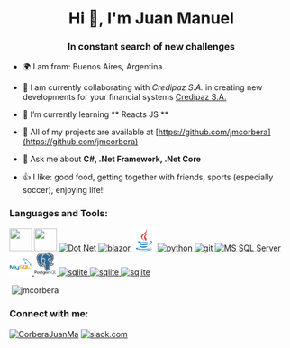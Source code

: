 <h1 align="center">Hi 👋, I'm Juan Manuel </h1>
<h3 align="center"> In constant search of new challenges </h3> 

- 🌍 I am from: Buenos Aires, Argentina

- 🔭 I am currently collaborating with *Credipaz S.A.* in creating new developments for your financial systems [Credipaz S.A.](https://credipaz.com/)

- 🌱 I’m currently learning **  Reacts JS  **

- 💾 All of my projects are available at [https://github.com/jmcorbera](https://github.com/jmcorbera)

- 💬 Ask me about **C#, .Net Framework, .Net Core**

- 👍 I like: good food, getting together with friends, sports (especially soccer), enjoying life!!

<h3 align="left">Languages and Tools:</h3>  

<p align="left"> <a href="https://docs.microsoft.com/en-us/dotnet/csharp/" target="_blank"> <img src="https://iconape.com/wp-content/files/rr/352323/svg/c-sharp-c-seeklogo.com.svg" width="40" height="40"/> <a href="https://dotnet.microsoft.com/en-us/download/dotnet-framework" target="_blank"> <img src="https://docs.microsoft.com/es-es/dotnet/images/hub/netframework.svg" width="40" height="40"/> <a href="http://www.aspnetcore.co.uk/" target="_blank"> <img src="https://cdn.worldvectorlogo.com/logos/dot-net-core-7.svg" alt="Dot Net" width="40" height="40"/> </a>  </a> <a href="https://dotnet.microsoft.com/apps/aspnet/web-apps/blazor" target="_blank"> <img src="https://cdn.worldvectorlogo.com/logos/blazor.svg" alt="blazor" width="40" height="40"/> </a> <a href="https://www.java.com" target="_blank"> <img src="https://raw.githubusercontent.com/devicons/devicon/master/icons/java/java-original.svg" alt="java" width="40" height="40"/> </a> <a href="https://www.python.org/" target="_blank"> <img src="https://cdn.worldvectorlogo.com/logos/python-5.svg" alt="python" width="40" height="40"/> </a>  <a href="https://git-scm.com/" target="_blank"> <img src="https://www.vectorlogo.zone/logos/git-scm/git-scm-icon.svg" alt="git" width="40" height="40"/> </a> <a href="https://docs.microsoft.com/en-us/sql/?view=sql-server-ver15" target="_blank"> <img src="https://www.svgrepo.com/show/303229/microsoft-sql-server-logo.svg" alt="MS SQL Server" width="40" height="40"/> </a>   <a href="https://www.mysql.com/" target="_blank"> <img src="https://raw.githubusercontent.com/devicons/devicon/master/icons/mysql/mysql-original-wordmark.svg" alt="mysql" width="40" height="40"/> <a href="https://www.postgresql.org" target="_blank"> <img src="https://raw.githubusercontent.com/devicons/devicon/master/icons/postgresql/postgresql-original-wordmark.svg" alt="postgresql" width="40" height="40"/> </a><a href="https://www.mongodb.com" target="_blank"> <img src="https://cdn.worldvectorlogo.com/logos/mongodb-icon-1.svg" alt="sqlite" width="40" height="40"/> </a> </a><a href="https://nodejs.org/es/" target="_blank"> <img src="https://cdn.worldvectorlogo.com/logos/nodejs-icon.svg" alt="sqlite" width="40" height="40"/> </a> </a><a href="https://vuejs.org/" target="_blank"> <img src="https://cdn.worldvectorlogo.com/logos/vue-js-1.svg" alt="sqlite" width="40" height="40"/> </a>     
  
  
</p> 

<p>&nbsp;<img align="center" src="https://github-readme-stats.vercel.app/api?username=jmcorbera&show_icons=true&locale=en" alt="jmcorbera" /></p>  

<h3 align="left">Connect with me:</h3>  

<p align="left">
<a href="https://twitter.com/CorberaJuanMa?s=09" target="blank"><img align="center" src="https://img.icons8.com/fluent/96/000000/twitter.png" alt="CorberaJuanMa" height="40" width="40"/></a>
<a href="https://slack.com/intl/es-ar/" target="blank"><img align="center" src="https://cdn.worldvectorlogo.com/logos/slack-new-logo.svg" alt="slack.com" height="40" width="40" /></a>
</p>
